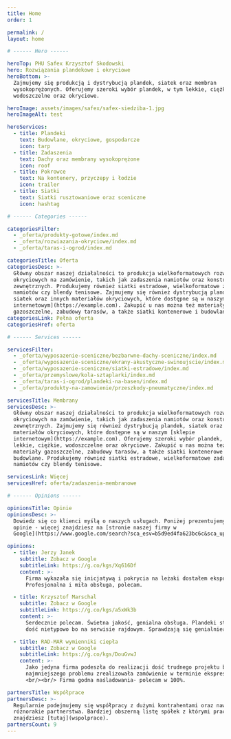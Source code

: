 ```yaml
---
title: Home
order: 1

permalink: /
layout: home

# ------ Hero ------

heroTop: PHU Safex Krzysztof Skodowski
hero: Rozwiązania plandekowe i okryciowe
heroBottom: >-
  Zajmujemy się produkcją i dystrybucją plandek, siatek oraz membran
  wysokoprężonych. Oferujemy szeroki wybór plandek, w tym lekkie, ciężkie,
  wodoszczelne oraz okryciowe.

heroImage: assets/images/safex/safex-siedziba-1.jpg
heroImageAlt: test

heroServices:
  - title: Plandeki
    text: Budowlane, okryciowe, gospodarcze
    icon: tarp
  - title: Zadaszenia
    text: Dachy oraz membrany wysokoprężone
    icon: roof
  - title: Pokrowce
    text: Na kontenery, przyczepy i łodzie
    icon: trailer
  - title: Siatki
    text: Siatki rusztowaniowe oraz sceniczne
    icon: hashtag

# ------ Categories ------

categoriesFilter:
  - _oferta/produkty-gotowe/index.md
  - _oferta/rozwiazania-okryciowe/index.md
  - _oferta/taras-i-ogrod/index.md

categoriesTitle: Oferta
categoriesDesc: >-
  Główny obszar naszej działalności to produkcja wielkoformatowych rozwiązań
  okryciowych na zamówienie, takich jak zadaszenia namiotów oraz konstrukcji
  zewnętrznych. Produkujemy również siatki estradowe, wielkoformatowe zadaszenia
  namiotów czy blendy tenisowe. Zajmujemy się również dystrybucją plandek,
  siatek oraz innych materiałów okryciowych, które dostępne są w naszym [sklepie
  internetowym](https://example.com). Zakupić u nas można też materiały
  gazoszczelne, zabudowy tarasów, a także siatki kontenerowe i budowlane.
categoriesLink: Pełna oferta
categoriesHref: oferta

# ------ Services ------

servicesFilter:
  - _oferta/wyposazenie-sceniczne/bezbarwne-dachy-sceniczne/index.md
  - _oferta/wyposazenie-sceniczne/ekrany-akustyczne-swinoujscie/index.md
  - _oferta/wyposazenie-sceniczne/siatki-estradowe/index.md
  - _oferta/przemyslowe/kola-sztaplarki/index.md
  - _oferta/taras-i-ogrod/plandeki-na-basen/index.md
  - _oferta/produkty-na-zamowienie/przeszkody-pneumatyczne/index.md

servicesTitle: Membrany
servicesDesc: >-
  Główny obszar naszej działalności to produkcja wielkoformatowych rozwiązań
  okryciowych na zamówienie, takich jak zadaszenia namiotów oraz konstrukcji
  zewnętrznych. Zajmujemy się również dystrybucją plandek, siatek oraz innych
  materiałów okryciowych, które dostępne są w naszym [sklepie
  internetowym](https://example.com). Oferujemy szeroki wybór plandek, w tym
  lekkie, ciężkie, wodoszczelne oraz okryciowe. Zakupić u nas można też
  materiały gazoszczelne, zabudowy tarasów, a także siatki kontenerowe i
  budowlane. Produkujemy również siatki estradowe, wielkoformatowe zadaszenia
  namiotów czy blendy tenisowe.

servicesLink: Więcej
servicesHref: oferta/zadaszenia-membranowe

# ------ Opinions ------

opinionsTitle: Opinie
opinionsDesc: >-
  Dowiedz się co klienci myślą o naszych usługach. Poniżej prezentujemy wybrane
  opinie - więcej znajdziesz na [stronie naszej firmy w
  Google](https://www.google.com/search?sca_esv=b5d9ed4fa623bc6c&sca_upv=1&sxsrf=ADLYWIIwQLrkwXcj9NF7cdvSGU8rP4kj2w:1720706091969&q=Safex+Krzysztof+Skodowski&uds=ADvngMhHq1oyrjqgzTPs4rn6cgVrsjj0gjCL_KWVE4d8C34hMEEJK4w5IPAWR0RDlbf65WbLv5uxEk9I8i1om3OPNiJo2-jauXwaImQH-UQQmCxnaY0Nz_5UACVKVwVzDw7sgtLsjdWD&si=ACC90nzcy7sviKw0NTZoUBUzhQehr3jouizIrVSf6avWI23m1QV78HLqkp9olYQsnkiCpCti2JmAJrTcVLZyvJ_E7DcKpH1fPlhsT6VHHoTOAL09HqYWG8k%3D&sa=X&ved=2ahUKEwinq__akZ-HAxWMS_EDHewIBlwQ3PALegQIFBAE&biw=1920&bih=1047&dpr=1).

opinions:
  - title: Jerzy Janek
    subtitle: Zobacz w Google
    subtitleLink: https://g.co/kgs/Xq616Df
    content: >-
      Firma wykazała się inicjatywą i pokrycia na leżaki dostałem ekspresowo.
      Profesjonalna i miła obsługa, polecam.

  - title: Krzysztof Marschal
    subtitle: Zobacz w Google
    subtitleLink: https://g.co/kgs/a5xWk3b
    content: >-
      Serdecznie polecam. Świetna jakość, genialna obsługa. Plandeki stosujemy
      dość nietypowo bo na serwisie rajdowym. Sprawdzają się genialnie👍

  - title: RAD-MAR wymienniki ciepła
    subtitle: Zobacz w Google
    subtitleLink: https://g.co/kgs/DouGvwJ
    content: >-
      Jako jedyna firma podeszła do realizacji dość trudnego projektu bez
      najmniejszego problemu zrealizowała zamówienie w terminie ekspresowym.
      <br/><br/> Firma godna naśladowania- polecam w 100%.

partnersTitle: Współprace
partnersDesc: >-
  Regularnie podejmujemy się współpracy z dużymi kontrahentami oraz nawiązujemy
  różnorakie partnerstwa. Bardziej obszerną listę spółek z którymi pracowaliśmy
  znajdziesz [tutaj](wspolprace).
partnersCount: 9
---
```


